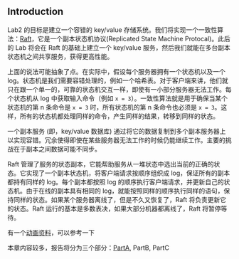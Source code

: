 Introduction
---
Lab2 的目标是建立一个容错的 key/value 存储系统。我们将实现一个一致性算法：[Raft](https://raft.github.io)，它是一个副本状态机协议(Replicated State Machine Protocal)。此后的 Lab 将会在 Raft 的基础上建立一个 key/value 服务，然后我们就能在多台副本状态机之间共享服务，获得更高性能。

上面的说法可能抽象了点。在实际中，假设每个服务器拥有一个状态机以及一个 log。状态机是我们需要容错处理的，例如一个哈希表。对于客户端来讲，他们就只在跟一个单一的，可靠的状态机交互一样，即使有一小部分服务器无法工作。每个状态机从 log 中获取输入命令（例如 `x = 3`）。一致性算法就是用于确保当某个状态机的第 n 条命令是 `x = 3` 时，所有状态机的第 n 条命令也必须是 `x = 3`。这样，所有的状态机都处理同样的命令，产生同样的结果，转移到同样的状态。

一个副本服务 (即，key/value 数据库) 通过将它的数据复制到多个副本服务器上以实现容错。冗余使得即使在某些服务器无法工作的时候仍能继续工作。主要的挑战在于副本之间数据可能不同步。

Raft 管理了服务的状态副本，它能帮助服务从一堆状态中选出当前的正确的状态。它实现了一个副本状态机，将客户端请求按顺序组织成 log，保证所有的副本都持有同样的 log。每个副本都按照 log 的顺序执行客户端请求，并更新自己的状态机。由于在线的副本具有相同的 log，就能按照同样的顺序执行同样的语句，保持同样的状态。如果某个服务器离线了，但是不久又恢复了，Raft 将负责更新它的状态。Raft 运行的基本是多数表决，如果大部分机器都离线了，Raft 将暂停等待。


有一个[动画资料](http://thesecretlivesofdata.com/raft/)，可以参考一下

本章内容较多，报告将分为三个部分：[PartA](), PartB, PartC
